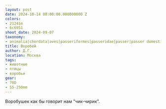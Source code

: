 ```yaml
---
layout: post
date: 2024-10-14 00:00:00.000000000 Z
colors:
- 21241e
- 6c6951
shoot_date: 2024-09-07
taxonomy:
- animalia|chordata|aves|passeriformes|passeridae|passer|passer domesticus
title: Воробей
author: Д.Г.
location: Москва
tags:
- животные
- птицы
- воробьи
gear:
- 70D
- 55-250mm
---
```

Воробушек как бы говорит нам "чик-чирик".

